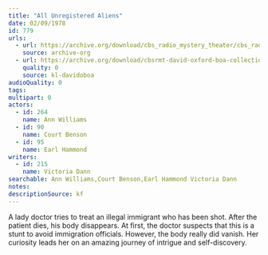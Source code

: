 ```yaml
---
title: "All Unregistered Aliens"
date: 02/09/1978
id: 779
urls: 
  - url: https://archive.org/download/cbs_radio_mystery_theater/cbs_radio_mystery_theater-0751-0800.zip/cbs_radio_mystery_theater-0751-0800%2Fcbsrmt_0779_all_unregistered_aliens.mp3
    source: archive-org
  - url: https://archive.org/download/cbsrmt-david-oxford-boa-collection/CBSRMT-780209-0779-repeated-780706-All-Unregistered-Aliens-(128-48)_WBBM-JE-{BoA}.mp3
    quality: 0
    source: kl-davidoboa
audioQuality: 0
tags: 
multipart: 0
actors:  
  - id: 264
    name: Ann Williams  
  - id: 90
    name: Court Benson  
  - id: 95
    name: Earl Hammond
writers:  
  - id: 215
    name: Victoria Dann
searchable: Ann Williams,Court Benson,Earl Hammond Victoria Dann
notes: 
descriptionSource: kf
---
```

A lady doctor tries to treat an illegal immigrant who has been shot. After the patient dies, his body disappears. At first, the doctor suspects that this is a stunt to avoid immigration officials. However, the body really did vanish. Her curiosity leads her on an amazing journey of intrigue and self-discovery.
